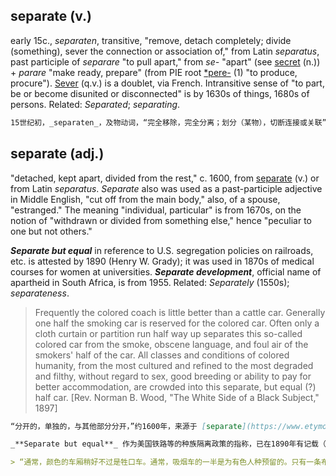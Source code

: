 ## separate (v.)

early 15c., _separaten_, transitive, "remove, detach completely; divide (something), sever the connection or association of," from Latin _separatus_, past participle of _separare_ "to pull apart," from _se-_ "apart" (see [secret](https://www.etymonline.com/word/secret#etymonline_v_23083 "Etymology, meaning and definition of secret ") (n.)) + _parare_ "make ready, prepare" (from PIE root [\*pere-](https://www.etymonline.com/word/*pere- "Etymology, meaning and definition of *pere-  ") (1) "to produce, procure"). [Sever](https://www.etymonline.com/word/sever "Etymology, meaning and definition of Sever ") (q.v.) is a doublet, via French. Intransitive sense of "to part, be or become disunited or disconnected" is by 1630s of things, 1680s of persons. Related: _Separated_; _separating_.

```md
15世纪初，_separaten_，及物动词，“完全移除，完全分离；划分（某物），切断连接或关联”，来自拉丁语 _separatus_，即动词 _separare_ 的过去分词“撕开，拉开”，由 _se-_ “分开”（参见 [secret](https://www.etymonline.com/word/secret#etymonline_v_23083 "Etymology, meaning and definition of secret ")（名词））+ _parare_ “准备，预备”（源自PIE词根 [\*pere-](https://www.etymonline.com/word/*pere- "Etymology, meaning and definition of *pere- ") （1）“产生，准备”）构成。[Sever](https://www.etymonline.com/word/sever "Etymology, meaning and definition of Sever ")（参见该词）是通过法语衍生的同源词。不及物用法“分开，或变得不相连或不相合”在1630年代用于物体，1680年代用于人。相关词： _Separated_（被分开的）；_separating_（正在分开的）。
```

## separate (adj.)

"detached, kept apart, divided from the rest," c. 1600, from [separate](https://www.etymonline.com/word/separate#etymonline_v_23231 "Etymology, meaning and definition of separate ") (v.) or from Latin _separatus_. _Separate_ also was used as a past-participle adjective in Middle English, "cut off from the main body," also, of a spouse, "estranged." The meaning "individual, particular" is from 1670s, on the notion of "withdrawn or divided from something else," hence "peculiar to one but not others."

_**Separate but equal**_ in reference to U.S. segregation policies on railroads, etc. is attested by 1890 (Henry W. Grady); it was used in 1870s of medical courses for women at universities. _**Separate development**_, official name of apartheid in South Africa, is from 1955. Related: _Separately_ (1550s); _separateness_.

> Frequently the colored coach is little better than a cattle car. Generally one half the smoking car is reserved for the colored car. Often only a cloth curtain or partition run half way up separates this so-called colored car from the smoke, obscene language, and foul air of the smokers' half of the car. All classes and conditions of colored humanity, from the most cultured and refined to the most degraded and filthy, without regard to sex, good breeding or ability to pay for better accommodation, are crowded into this separate, but equal (?) half car. \[Rev. Norman B. Wood, "The White Side of a Black Subject," 1897\]

```md
“分开的，单独的，与其他部分分开，”约1600年，来源于 [separate](https://www.etymonline.com/word/separate#etymonline_v_23231 "Etymology, meaning and definition of separate ")（动词）或拉丁语 _separatus_。_Separate_ 在中古英语中也用作过去分词形容词，“与主体切断”，此外，对于配偶，也有“疏离”的意思。“个体，特殊”的含义始于1670年代，意指“从其他事物中撤回或分开”，因此“属于一个而非他人”。

_**Separate but equal**_ 作为美国铁路等的种族隔离政策的指称，已在1890年有记载（亨利·W·格雷迪）；在1870年代用于指代大学的女性医学课程。_**Separate development**_，南非种族隔离的官方名称，起源于1955年。相关词： _Separately_（1550年代）；_separateness_（分离性）。

> “通常，颜色的车厢稍好不过是牲口车。通常，吸烟车的一半是为有色人种预留的。只有一条布帘或隔板半高分开这所谓的有色车厢与车厢吸烟者的烟雾、猥亵语言和污浊空气。从最有文化和教养到最堕落和肮脏的所有类型的有色人类，不论性别、良好的教养或支付更好住宿的能力，都挤在这个“分开但平等”（？）的半车厢里。” \[诺曼·B·伍德《黑色主题的白色面》，1897年\]
```